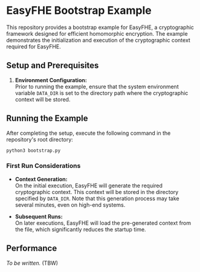 # EasyFHE Bootstrap Example

This repository provides a bootstrap example for EasyFHE, a cryptographic framework designed for efficient homomorphic encryption. The example demonstrates the initialization and execution of the cryptographic context required for EasyFHE.

## Setup and Prerequisites

1. **Environment Configuration:**  
   Prior to running the example, ensure that the system environment variable `DATA_DIR` is set to the directory path where the cryptographic context will be stored.

## Running the Example

After completing the setup, execute the following command in the repository's root directory:

```bash
python3 bootstrap.py
```

### First Run Considerations

- **Context Generation:**  
  On the initial execution, EasyFHE will generate the required cryptographic context. This context will be stored in the directory specified by `DATA_DIR`. Note that this generation process may take several minutes, even on high-end systems.

- **Subsequent Runs:**  
  On later executions, EasyFHE will load the pre-generated context from the file, which significantly reduces the startup time.

## Performance

*To be written.* (TBW)

